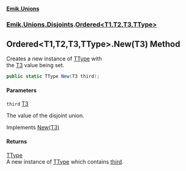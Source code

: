#### [Emik.Unions](index.md 'index')
### [Emik.Unions.Disjoints](Emik.Unions.Disjoints.md 'Emik.Unions.Disjoints').[Ordered&lt;T1,T2,T3,TType&gt;](Ordered{T1,T2,T3,TType}.md 'Emik.Unions.Disjoints.Ordered<T1,T2,T3,TType>')

## Ordered<T1,T2,T3,TType>.New(T3) Method

Creates a new instance of [TType](Ordered{T1,T2,T3,TType}.md#Emik.Unions.Disjoints.Ordered_T1,T2,T3,TType_.TType 'Emik.Unions.Disjoints.Ordered<T1,T2,T3,TType>.TType') with  
the [T3](Ordered{T1,T2,T3,TType}.md#Emik.Unions.Disjoints.Ordered_T1,T2,T3,TType_.T3 'Emik.Unions.Disjoints.Ordered<T1,T2,T3,TType>.T3') value being set.

```csharp
public static TType New(T3 third);
```
#### Parameters

<a name='Emik.Unions.Disjoints.Ordered_T1,T2,T3,TType_.New(T3).third'></a>

`third` [T3](Ordered{T1,T2,T3,TType}.md#Emik.Unions.Disjoints.Ordered_T1,T2,T3,TType_.T3 'Emik.Unions.Disjoints.Ordered<T1,T2,T3,TType>.T3')

The value of the disjoint union.

Implements [New(T3)](IFactories{T1,T2,T3,TType}.New(T3).md 'Emik.Unions.Disjoints.IFactories<T1,T2,T3,TType>.New(T3)')

#### Returns
[TType](Ordered{T1,T2,T3,TType}.md#Emik.Unions.Disjoints.Ordered_T1,T2,T3,TType_.TType 'Emik.Unions.Disjoints.Ordered<T1,T2,T3,TType>.TType')  
A new instance of [TType](Ordered{T1,T2,T3,TType}.md#Emik.Unions.Disjoints.Ordered_T1,T2,T3,TType_.TType 'Emik.Unions.Disjoints.Ordered<T1,T2,T3,TType>.TType') which contains [third](Ordered{T1,T2,T3,TType}.New(T3).md#Emik.Unions.Disjoints.Ordered_T1,T2,T3,TType_.New(T3).third 'Emik.Unions.Disjoints.Ordered<T1,T2,T3,TType>.New(T3).third').